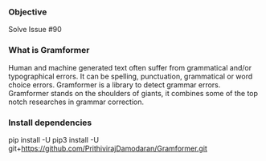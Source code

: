 ### Objective

Solve Issue #90

### What is Gramformer

Human and machine generated text often suffer from grammatical and/or typographical errors. It can be spelling, punctuation, grammatical or word choice errors. Gramformer is a library to detect grammar errors. Gramformer stands on the shoulders of giants, it combines some of the top notch researches in grammar correction.

### Install dependencies

pip install -U pip3 install -U git+https://github.com/PrithivirajDamodaran/Gramformer.git
